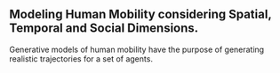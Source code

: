 ## Modeling Human Mobility considering Spatial, Temporal and Social Dimensions.


Generative models of human mobility have the purpose of generating realistic trajectories for a set of agents.
